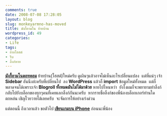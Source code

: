 ```yaml
---
comments: true
date: 2008-07-08 17:28:05
layout: blog
slug: monkeyarmno-has-moved
title: มังกี้อามโน ย้ายบ้าน
wordpress_id: 49
categories:
- Life
tags:
- ย้ายโฮสต์
- รีบ
- ลิ้งก์หาย
---
```


**[มังกี้อามโนดอทคอม](http://www.armno.in.th/)** ย้ายบ้าน(โฮสต์)ใหม่ครับ ดูเผินๆแล้วอาจไม่เห็นอะไรเปลี่ยนแปลง  แต่ที่แน่ๆ เจ้า **Sidebar** อันนึงล่ะครับที่เปลี่ยนไป  ลง **WordPress** แล้วก็ **import** ข้อมูลใหม่ทั้งหมด  แต่ก็พลาดจนได้เพราะเจ้า **Blogroll ทั้งหมดมันไม่ได้มาด้วย** หายไปไหนหว่า  ยังไงผมก็จะพยายามทำลิ้งก์กลับไปยังบล็อกของทุกๆคนที่เคยแลกลิ้งก์กันนะครับ  หากรายชื่อลิ้งก์ของพี่น้องบล็อกเกอร์ท่านใดตกหล่น เชิญโวยวายได้เลยครับ  จะจัดการให้อย่างเร่งด่วน

แต่ตอนนี้ ถึงเวลาแล้ว ขอตัวไป **[เขียนเกมบน iPhone](http://www.armno.in.th/20080704/%E0%B9%80%E0%B8%A1%E0%B8%B7%E0%B9%88%E0%B8%AD%E0%B8%9C%E0%B8%A1%E0%B8%88%E0%B8%B0%E0%B9%80%E0%B8%9B%E0%B9%87%E0%B8%99-iphone-software-developer)** ก่อนนะพี่น้อง
